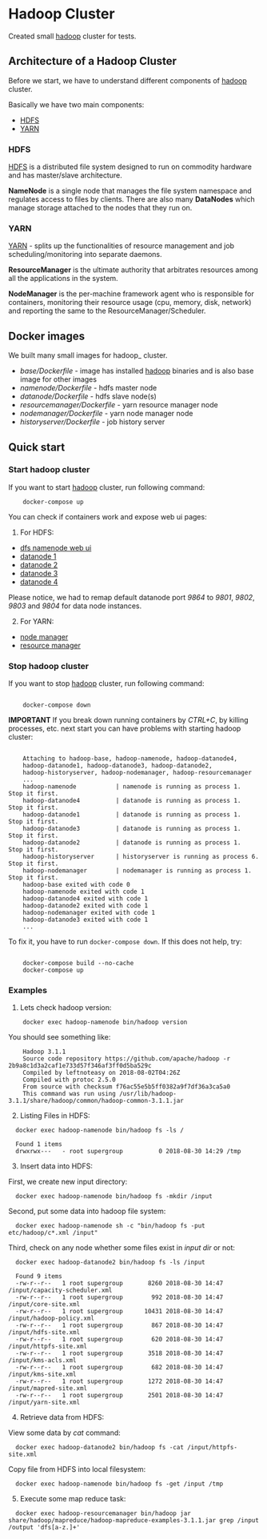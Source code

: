 # Hadoop Cluster

Created small [hadoop][hadoop] cluster for tests.

## Architecture of a Hadoop Cluster

Before we start, we have to understand different components of [hadoop][hadoop] cluster.

Basically we have two main components:

- [HDFS][HDFS]
- [YARN][YARN]

### HDFS

[HDFS][HDFS] is a distributed file system designed to run on commodity hardware and has master/slave architecture.

**NameNode** is a single node that manages the file system namespace and regulates access to files by clients.
There are also many **DataNodes** which manage storage attached to the nodes that they run on.

### YARN

[YARN][YARN] - splits up the functionalities of resource management and job scheduling/monitoring into separate daemons.

**ResourceManager** is the ultimate authority that arbitrates resources among all the applications in the system.

**NodeManager** is the per-machine framework agent who is responsible for containers,
monitoring their resource usage (cpu, memory, disk, network) and reporting the same to the ResourceManager/Scheduler.


## Docker images

We built many small images for hadoop_ cluster.

- *base/Dockerfile* - image has installed [hadoop][hadoop] binaries and is also base image for other images
- *namenode/Dockerfile* - hdfs master node
- *datanode/Dockerfile* - hdfs slave node(s)
- *resourcemanager/Dockerfile* - yarn resource manager node
- *nodemanager/Dockerfile* - yarn node manager node
- *historyserver/Dockerfile* - job history server

## Quick start

### Start hadoop cluster

If you want to start [hadoop][hadoop] cluster, run following command:

```
    docker-compose up

```

You can check if containers work and expose web ui pages:

1. For HDFS:

- [dfs namenode web ui](http://localhost:9870)
- [datanode 1](http://localhost:9801)
- [datanode 2](http://localhost:9802)
- [datanode 3](http://localhost:9803)
- [datanode 4](http://localhost:9804)

Please notice, we had to remap default datanode port *9864* to *9801*, *9802*, *9803* and *9804*
for data node instances.

2. For YARN:

- [node manager](http://localhost:8042/node)
- [resource manager](http://localhost:8088)


### Stop hadoop cluster

If you want to stop [hadoop][hadoop] cluster, run following command:


```

    docker-compose down

```

__IMPORTANT__ If you break down running containers by *CTRL+C*,
by killing processes, etc. next start you can have problems with starting
hadoop cluster:

```

    Attaching to hadoop-base, hadoop-namenode, hadoop-datanode4,
    hadoop-datanode1, hadoop-datanode3, hadoop-datanode2,
    hadoop-historyserver, hadoop-nodemanager, hadoop-resourcemanager
    ...
    hadoop-namenode           | namenode is running as process 1.  Stop it first.
    hadoop-datanode4          | datanode is running as process 1.  Stop it first.
    hadoop-datanode1          | datanode is running as process 1.  Stop it first.
    hadoop-datanode3          | datanode is running as process 1.  Stop it first.
    hadoop-datanode2          | datanode is running as process 1.  Stop it first.
    hadoop-historyserver      | historyserver is running as process 6.  Stop it first.
    hadoop-nodemanager        | nodemanager is running as process 1.  Stop it first.
    hadoop-base exited with code 0
    hadoop-namenode exited with code 1
    hadoop-datanode4 exited with code 1
    hadoop-datanode2 exited with code 1
    hadoop-nodemanager exited with code 1
    hadoop-datanode3 exited with code 1
    ...

```

To fix it, you have to run `docker-compose down`. If this does not help, try:

```

    docker-compose build --no-cache
    docker-compose up

```

### Examples


1. Lets check hadoop version:

```
    docker exec hadoop-namenode bin/hadoop version
```

You should see something like:

```
    Hadoop 3.1.1
    Source code repository https://github.com/apache/hadoop -r 2b9a8c1d3a2caf1e733d57f346af3ff0d5ba529c
    Compiled by leftnoteasy on 2018-08-02T04:26Z
    Compiled with protoc 2.5.0
    From source with checksum f76ac55e5b5ff0382a9f7df36a3ca5a0
    This command was run using /usr/lib/hadoop-3.1.1/share/hadoop/common/hadoop-common-3.1.1.jar
```

2. Listing Files in HDFS:

```
  docker exec hadoop-namenode bin/hadoop fs -ls /

  Found 1 items
  drwxrwx---   - root supergroup          0 2018-08-30 14:29 /tmp
```

3. Insert data into HDFS:

First, we create new input directory:

```
  docker exec hadoop-namenode bin/hadoop fs -mkdir /input
```

Second, put some data into hadoop file system:

```
  docker exec hadoop-namenode sh -c "bin/hadoop fs -put etc/hadoop/c*.xml /input"
```

Third, check on any node whether some files exist in *input dir* or not:

```
  docker exec hadoop-datanode2 bin/hadoop fs -ls /input

  Found 9 items
  -rw-r--r--   1 root supergroup       8260 2018-08-30 14:47 /input/capacity-scheduler.xml
  -rw-r--r--   1 root supergroup        992 2018-08-30 14:47 /input/core-site.xml
  -rw-r--r--   1 root supergroup      10431 2018-08-30 14:47 /input/hadoop-policy.xml
  -rw-r--r--   1 root supergroup        867 2018-08-30 14:47 /input/hdfs-site.xml
  -rw-r--r--   1 root supergroup        620 2018-08-30 14:47 /input/httpfs-site.xml
  -rw-r--r--   1 root supergroup       3518 2018-08-30 14:47 /input/kms-acls.xml
  -rw-r--r--   1 root supergroup        682 2018-08-30 14:47 /input/kms-site.xml
  -rw-r--r--   1 root supergroup       1272 2018-08-30 14:47 /input/mapred-site.xml
  -rw-r--r--   1 root supergroup       2501 2018-08-30 14:47 /input/yarn-site.xml
```

4. Retrieve data from HDFS:

View some data by *cat* command:

```
  docker exec hadoop-datanode2 bin/hadoop fs -cat /input/httpfs-site.xml
```

Copy file from HDFS into local filesystem:

```
  docker exec hadoop-namenode bin/hadoop fs -get /input /tmp

```

5. Execute some map reduce task:

```
  docker exec hadoop-resourcemanager bin/hadoop jar share/hadoop/mapreduce/hadoop-mapreduce-examples-3.1.1.jar grep /input /output 'dfs[a-z.]+'
```


[hadoop]: http://hadoop.apache.org/
[HDFS]: http://hadoop.apache.org/docs/current/hadoop-project-dist/hadoop-hdfs/HdfsDesign.html
[YARN]: http://hadoop.apache.org/docs/current/hadoop-yarn/hadoop-yarn-site/YARN.html

